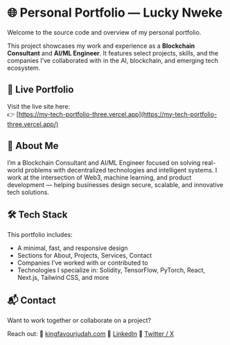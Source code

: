 

# 🌐 Personal Portfolio — Lucky Nweke

Welcome to the source code and overview of my personal portfolio.

This project showcases my work and experience as a **Blockchain Consultant** and **AI/ML Engineer**. It features select projects, skills, and the companies I’ve collaborated with in the AI, blockchain, and emerging tech ecosystem.

## 🔗 Live Portfolio

Visit the live site here:  
👉 [https://my-tech-portfolio-three.vercel.app](https://my-tech-portfolio-three.vercel.app/)

## 🧠 About Me

I’m a Blockchain Consultant and AI/ML Engineer focused on solving real-world problems with decentralized technologies and intelligent systems. I work at the intersection of Web3, machine learning, and product development — helping businesses design secure, scalable, and innovative tech solutions.

## 🛠️ Tech Stack

This portfolio includes:
- A minimal, fast, and responsive design
- Sections for About, Projects, Services, Contact
- Companies I’ve worked with or contributed to
- Technologies I specialize in: Solidity, TensorFlow, PyTorch, React, Next.js, Tailwind CSS, and more


## 📬 Contact

Want to work together or collaborate on a project?

Reach out:
📧 [kingfavourjudah.com](mailto:kingfavourjuda@gmail.com)
🔗 [LinkedIn](https://linkedin.com/in/kingfavourjudah)
🧠 [Twitter / X](https://twitter.com/thefinancelion)
